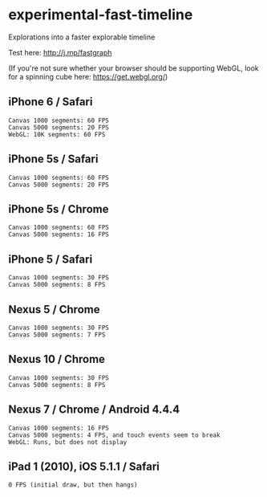 # experimental-fast-timeline
Explorations into a faster explorable timeline

Test here:  http://j.mp/fastgraph

(If you're not sure whether your browser should be supporting WebGL, look for a spinning cube here: https://get.webgl.org/)

iPhone 6 / Safari
-----------------
    Canvas 1000 segments: 60 FPS
    Canvas 5000 segments: 20 FPS
    WebGL: 10K segments: 60 FPS

iPhone 5s / Safari
------------------
    Canvas 1000 segments: 60 FPS
    Canvas 5000 segments: 20 FPS

iPhone 5s / Chrome
------------------
    Canvas 1000 segments: 60 FPS
    Canvas 5000 segments: 16 FPS

iPhone 5 / Safari
-----------------
    Canvas 1000 segments: 30 FPS
    Canvas 5000 segments: 8 FPS

Nexus 5 / Chrome
----------------
    Canvas 1000 segments: 30 FPS
    Canvas 5000 segments: 7 FPS
    
Nexus 10 / Chrome
-----------------
    Canvas 1000 segments: 30 FPS
    Canvas 5000 segments: 8 FPS

Nexus 7 / Chrome / Android 4.4.4
--------------------------------
    Canvas 1000 segments: 16 FPS
    Canvas 5000 segments: 4 FPS, and touch events seem to break
    WebGL: Runs, but does not display

iPad 1 (2010), iOS 5.1.1 / Safari
---------------------------------
    0 FPS (initial draw, but then hangs)

